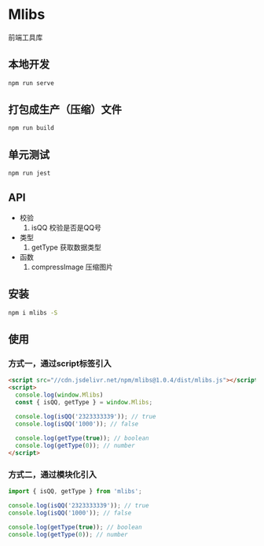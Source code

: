 # Mlibs

前端工具库

## 本地开发

```sh
npm run serve
```

## 打包成生产（压缩）文件

```sh
npm run build
```

## 单元测试

```sh
npm run jest
```

## API

- 校验
  1. isQQ 校验是否是QQ号
- 类型
  1. getType 获取数据类型
- 函数
  1. compressImage 压缩图片

## 安装

```sh
npm i mlibs -S
```

## 使用

### 方式一，通过script标签引入

```html
<script src="//cdn.jsdelivr.net/npm/mlibs@1.0.4/dist/mlibs.js"></script>
<script>
  console.log(window.Mlibs)
  const { isQQ, getType } = window.Mlibs;

  console.log(isQQ('2323333339')); // true
  console.log(isQQ('1000')); // false
  
  console.log(getType(true)); // boolean
  console.log(getType(0)); // number
</script>
```

### 方式二，通过模块化引入

```javascript
import { isQQ, getType } from 'mlibs';

console.log(isQQ('2323333339')); // true
console.log(isQQ('1000')); // false

console.log(getType(true)); // boolean
console.log(getType(0)); // number
```